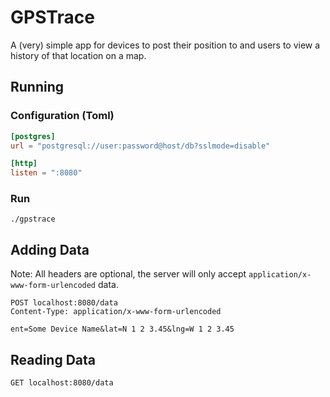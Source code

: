 GPSTrace
========

A (very) simple app for devices to post their position to and users to view a history of that location on a map.


Running
-------

### Configuration (Toml)

````toml
[postgres]
url = "postgresql://user:password@host/db?sslmode=disable"

[http]
listen = ":8080"
````

### Run

    ./gpstrace
    

Adding Data
-----------

Note: All headers are optional, the server will only accept `application/x-www-form-urlencoded` data.

```http request
POST localhost:8080/data
Content-Type: application/x-www-form-urlencoded

ent=Some Device Name&lat=N 1 2 3.45&lng=W 1 2 3.45
```


Reading Data
------------

```http request
GET localhost:8080/data
```

